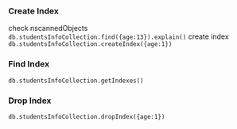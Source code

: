 ### Create Index
check nscannedObjects
`db.studentsInfoCollection.find({age:13}).explain()`
create index
`db.studentsInfoCollection.createIndex({age:1})`

### Find Index
`db.studentsInfoCollection.getIndexes()`

### Drop Index
`db.studentsInfoCollection.dropIndex({age:1})`
